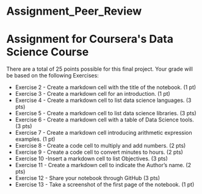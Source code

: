 # Assignment_Peer_Review
# Assignment for  Coursera's Data Science Course
There are a total of 25 points possible for this final project. Your grade will be based on the following Exercises:
- Exercise 2 - Create a markdown cell with the title of the notebook. (1 pt)
- Exercise 3 - Create a markdown cell for an introduction. (1 pt)
- Exercise 4 - Create a markdown cell to list data science languages. (3 pts)
- Exercise 5 - Create a markdown cell to list data science libraries. (3 pts)
- Exercise 6 - Create a markdown cell with a table of Data Science tools. (3 pts)
- Exercise 7 - Create a markdown cell introducing arithmetic expression examples. (1 pt)
- Exercise 8 - Create a code cell to multiply and add numbers. (2 pts)
- Exercise 9 - Create a code cell to convert minutes to hours. (2 pts)
- Exercise 10 -Insert a markdown cell to list Objectives. (3 pts)
- Exercise 11 - Create a markdown cell to indicate the Author’s name. (2 pts)
- Exercise 12 - Share your notebook through GitHub (3 pts)
- Exercise 13 - Take a screenshot of the first page of the notebook. (1 pt)
